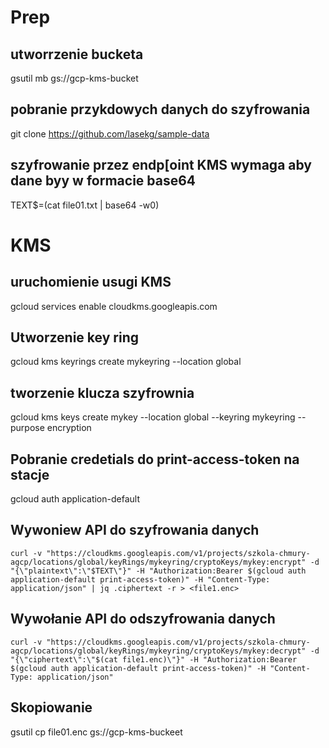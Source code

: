 # Prep
## utworrzenie bucketa
gsutil mb gs://gcp-kms-bucket

## pobranie przykdowych danych do szyfrowania
git clone https://github.com/lasekg/sample-data

## szyfrowanie przez endp[oint KMS wymaga aby dane byy w formacie base64
TEXT$=(cat file01.txt | base64 -w0)

# KMS 
## uruchomienie usugi KMS
gcloud services enable cloudkms.googleapis.com

## Utworzenie key ring
gcloud kms keyrings create mykeyring --location global

## tworzenie klucza szyfrownia
gcloud kms keys create mykey --location global --keyring mykeyring --purpose encryption


## Pobranie credetials do print-access-token na stacje

gcloud auth application-default

## Wywoniew API do szyfrowania danych
```
curl -v "https://cloudkms.googleapis.com/v1/projects/szkola-chmury-agcp/locations/global/keyRings/mykeyring/cryptoKeys/mykey:encrypt" -d "{\"plaintext\":\"$TEXT\"}" -H "Authorization:Bearer $(gcloud auth application-default print-access-token)" -H "Content-Type: application/json" | jq .ciphertext -r > <file1.enc>
```
## Wywołanie API do odszyfrowania danych
```
curl -v "https://cloudkms.googleapis.com/v1/projects/szkola-chmury-agcp/locations/global/keyRings/mykeyring/cryptoKeys/mykey:decrypt" -d "{\"ciphertext\":\"$(cat file1.enc)\"}" -H "Authorization:Bearer $(gcloud auth application-default print-access-token)" -H "Content-Type: application/json"
```

## Skopiowanie
gsutil cp file01.enc  gs://gcp-kms-buckeet
